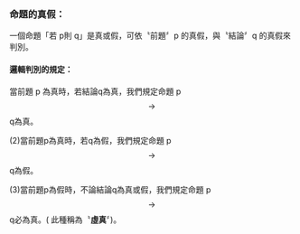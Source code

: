 ### 命題的真假：

一個命題「若 p則 q」是真或假，可依〝前題〞p 的真假，與〝結論〞q 的真假來判別。

#### 邏輯判別的規定：

當前題 p 為真時，若結論q為真，我們規定命題 p$$\rightarrow $$q為真。

  


\(2\)當前題p為真時，若q為假，我們規定命題 p$$\rightarrow $$q為假。

\(3\)當前題p為假時，不論結論q為真或假，我們規定命題 p$$\rightarrow $$q必為真。\( 此種稱為〝**虛真**〞\)。

